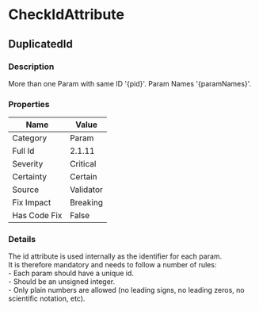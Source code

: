 ﻿---  
uid: Validator_2_1_11  
---

# CheckIdAttribute

## DuplicatedId

### Description

More than one Param with same ID '{pid}'. Param Names '{paramNames}'.

### Properties

| Name         | Value     |
| ------------ | --------- |
| Category     | Param     |
| Full Id      | 2.1.11    |
| Severity     | Critical  |
| Certainty    | Certain   |
| Source       | Validator |
| Fix Impact   | Breaking  |
| Has Code Fix | False     |

### Details

The id attribute is used internally as the identifier for each param.  
It is therefore mandatory and needs to follow a number of rules:  
\- Each param should have a unique id.  
\- Should be an unsigned integer.  
\- Only plain numbers are allowed (no leading signs, no leading zeros, no scientific notation, etc).
